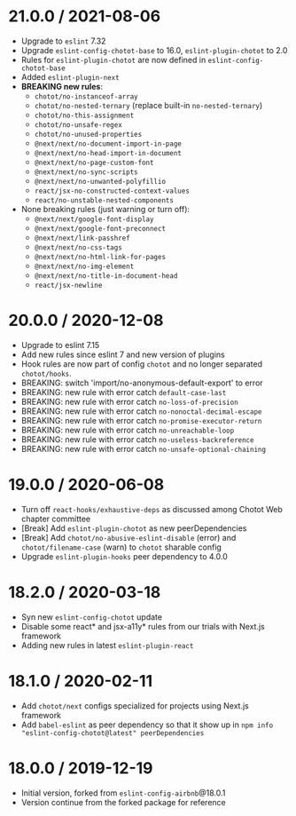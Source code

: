 21.0.0 / 2021-08-06
===================

- Upgrade to `eslint` 7.32
- Upgrade `eslint-config-chotot-base` to 16.0, `eslint-plugin-chotot` to 2.0
- Rules for `eslint-plugin-chotot` are now defined in `eslint-config-chotot-base`
- Added `eslint-plugin-next`
- **BREAKING new rules**:
    - `chotot/no-instanceof-array`
    - `chotot/no-nested-ternary` (replace built-in `no-nested-ternary`)
    - `chotot/no-this-assignment`
    - `chotot/no-unsafe-regex`
    - `chotot/no-unused-properties`
    - `@next/next/no-document-import-in-page`
    - `@next/next/no-head-import-in-document`
    - `@next/next/no-page-custom-font`
    - `@next/next/no-sync-scripts`
    - `@next/next/no-unwanted-polyfillio`
    - `react/jsx-no-constructed-context-values`
    - `react/no-unstable-nested-components`
- None breaking rules (just warning or turn off):
    - `@next/next/google-font-display`
    - `@next/next/google-font-preconnect`
    - `@next/next/link-passhref`
    - `@next/next/no-css-tags`
    - `@next/next/no-html-link-for-pages`
    - `@next/next/no-img-element`
    - `@next/next/no-title-in-document-head`
    - `react/jsx-newline`

20.0.0 / 2020-12-08
===================

- Upgrade to eslint 7.15
- Add new rules since eslint 7 and new version of plugins
- Hook rules are now part of config `chotot` and no longer separated `chotot/hooks`.
- BREAKING: switch 'import/no-anonymous-default-export' to error
- BREAKING: new rule with error catch `default-case-last`
- BREAKING: new rule with error catch `no-loss-of-precision`
- BREAKING: new rule with error catch `no-nonoctal-decimal-escape`
- BREAKING: new rule with error catch `no-promise-executor-return`
- BREAKING: new rule with error catch `no-unreachable-loop`
- BREAKING: new rule with error catch `no-useless-backreference`
- BREAKING: new rule with error catch `no-unsafe-optional-chaining`

19.0.0 / 2020-06-08
===================
- Turn off `react-hooks/exhaustive-deps` as discussed among Chotot Web chapter committee
- [Break] Add `eslint-plugin-chotot` as new peerDependencies
- [Break] Add `chotot/no-abusive-eslint-disable` (error) and `chotot/filename-case` (warn) to `chotot` sharable config
- Upgrade `eslint-plugin-hooks` peer dependency to 4.0.0

18.2.0 / 2020-03-18
===================
- Syn new `eslint-config-chotot` update
- Disable some react* and jsx-a11y* rules from our trials with Next.js framework
- Adding new rules in latest `eslint-plugin-react`

18.1.0 / 2020-02-11
===================
- Add `chotot/next` configs specialized for projects using Next.js framework
- Add `babel-eslint` as peer dependency so that it show up in `npm info "eslint-config-chotot@latest" peerDependencies`

18.0.0 / 2019-12-19
===================
- Initial version, forked from `eslint-config-airbnb`@18.0.1
- Version continue from the forked package for reference
